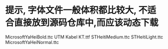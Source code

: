 # 提示, 字体文件一般体积都比较大, 不适合直接放到源码仓库中,而应该动态下载

MicrosoftYaHeiBold.ttc
UTM Kabel KT.ttf
STHeitiMedium.ttc
STHeitiLight.ttc
MicrosoftYaHeiNormal.ttc
